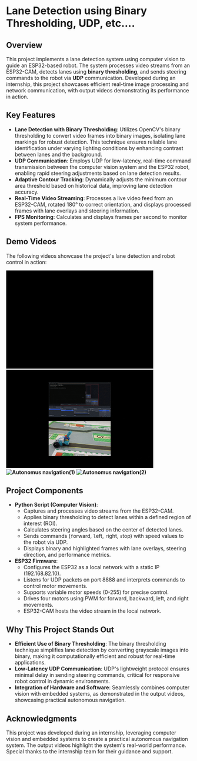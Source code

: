 # Lane Detection using Binary Thresholding, UDP, etc....

## Overview
This project implements a lane detection system using computer vision to guide an ESP32-based robot. The system processes video streams from an ESP32-CAM, detects lanes using **binary thresholding**, and sends steering commands to the robot via **UDP** communication. Developed during an internship, this project showcases efficient real-time image processing and network communication, with output videos demonstrating its performance in action.

## Key Features
- **Lane Detection with Binary Thresholding**: Utilizes OpenCV's binary thresholding to convert video frames into binary images, isolating lane markings for robust detection. This technique ensures reliable lane identification under varying lighting conditions by enhancing contrast between lanes and the background.
- **UDP Communication**: Employs UDP for low-latency, real-time command transmission between the computer vision system and the ESP32 robot, enabling rapid steering adjustments based on lane detection results.
- **Adaptive Contour Tracking**: Dynamically adjusts the minimum contour area threshold based on historical data, improving lane detection accuracy.
- **Real-Time Video Streaming**: Processes a live video feed from an ESP32-CAM, rotated 180° to correct orientation, and displays processed frames with lane overlays and steering information.
- **FPS Monitoring**: Calculates and displays frames per second to monitor system performance.

## Demo Videos
The following videos showcase the project's lane detection and robot control in action:

**![Autonomus navigation with screen recording(1)](./Output/outputScreen_1.gif)**
**![Autonomus navigation with screen recording(2)](./Output/outputScreen_2.gif)**
**![Autonomus navigation(1)](./Output/lane_1.gif)**
**![Autonomus navigation(2)](./Output/lane_2.gif)**

## Project Components
- **Python Script (Computer Vision)**:
  - Captures and processes video streams from the ESP32-CAM.
  - Applies binary thresholding to detect lanes within a defined region of interest (ROI).
  - Calculates steering angles based on the center of detected lanes.
  - Sends commands (`f`orward, `l`eft, `r`ight, `s`top) with speed values to the robot via UDP.
  - Displays binary and highlighted frames with lane overlays, steering direction, and performance metrics.
- **ESP32 Firmware**:
  - Configures the ESP32 as a local network with a static IP (192.168.82.10).
  - Listens for UDP packets on port 8888 and interprets commands to control motor movements.
  - Supports variable motor speeds (0-255) for precise control.
  - Drives four motors using PWM for forward, backward, left, and right movements.
  - ESP32-CAM hosts the video stream in the local network.

## Why This Project Stands Out
- **Efficient Use of Binary Thresholding**: The binary thresholding technique simplifies lane detection by converting grayscale images into binary, making it computationally efficient and robust for real-time applications.
- **Low-Latency UDP Communication**: UDP's lightweight protocol ensures minimal delay in sending steering commands, critical for responsive robot control in dynamic environments.
- **Integration of Hardware and Software**: Seamlessly combines computer vision with embedded systems, as demonstrated in the output videos, showcasing practical autonomous navigation.

## Acknowledgments
This project was developed during an internship, leveraging computer vision and embedded systems to create a practical autonomous navigation system. The output videos highlight the system's real-world performance. Special thanks to the internship team for their guidance and support.

